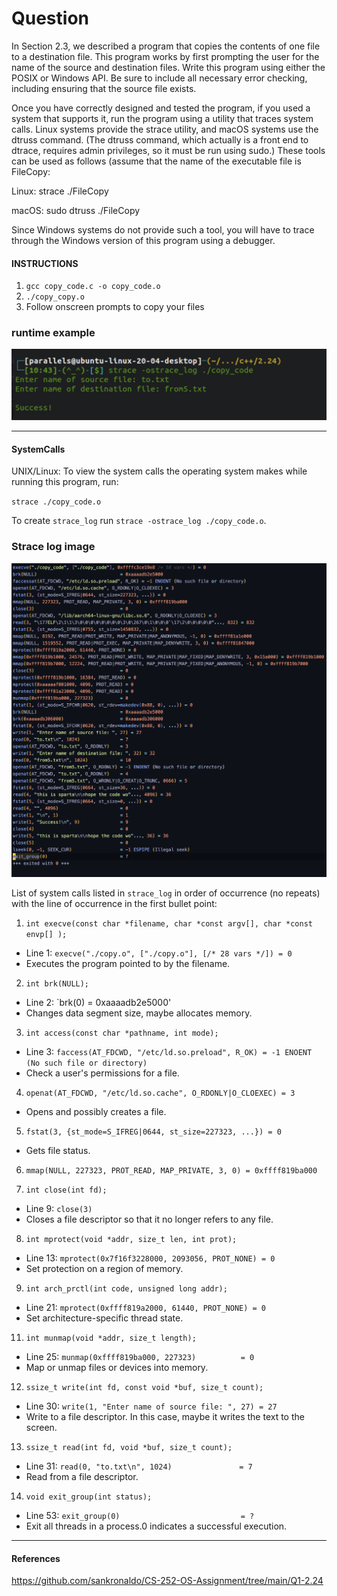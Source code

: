 
# Question 

In Section 2.3, we described a program that copies the contents of one file to a destination file. This program works by first prompting the user for the name of the source and destination files. Write this program using either the POSIX or Windows API. Be sure to include all necessary error checking, including ensuring that the source file exists.

Once you have correctly designed and tested the program, if you used a system that supports it, run the program using a utility that traces system calls. Linux systems provide the strace utility, and macOS systems use the dtruss command. (The dtruss command, which actually is a front end to dtrace, requires admin privileges, so it must be run using sudo.) These tools can be used as follows (assume that the name of the executable file is FileCopy:

Linux: strace ./FileCopy

macOS: sudo dtruss ./FileCopy

Since Windows systems do not provide such a tool, you will have to trace through the Windows version of this program using a debugger.


#### INSTRUCTIONS
1. `gcc copy_code.c -o copy_code.o`
2. `./copy_copy.o`
3. Follow onscreen prompts to copy your files

### runtime example
![alt text](https://github.com/shashanksk/CS_MinorProjrct/blob/main/2.24/images/Screenshot%202022-11-09%20at%2011.24.41%20AM.png)


---
#### SystemCalls
UNIX/Linux: To view the system calls the operating system makes while
running this program, run:

`strace ./copy_code.o`


To create `strace_log` 
run `strace -ostrace_log ./copy_code.o`.

### Strace log image 

![alt text](https://github.com/shashanksk/CS_MinorProjrct/blob/main/2.24/images/Screenshot%202022-11-09%20at%2011.18.28%20AM.png)

List of system calls listed in `strace_log` in order of occurrence (no
repeats) with the line of occurrence in the first bullet point:

1. `int execve(const char *filename, char *const argv[], char *const envp[]
);`

  * Line 1: `execve("./copy.o", ["./copy.o"], [/* 28 vars */]) = 0`
  * Executes the program pointed to by the filename.

2. `int brk(NULL);`

  * Line 2: `brk(0) = 0xaaaadb2e5000'
  * Changes data segment size, maybe allocates memory.

3. `int access(const char *pathname, int mode);`

  * Line 3: `faccess(AT_FDCWD, "/etc/ld.so.preload", R_OK) = -1 ENOENT (No such file or
  directory)`
  * Check a user's permissions for a file.

4. `openat(AT_FDCWD, "/etc/ld.so.cache", O_RDONLY|O_CLOEXEC) = 3`
  * Opens and possibly creates a file.

5. `fstat(3, {st_mode=S_IFREG|0644, st_size=227323, ...}) = 0`
  * Gets file status.

6. `mmap(NULL, 227323, PROT_READ, MAP_PRIVATE, 3, 0) = 0xffff819ba000`

7. `int close(int fd);`

  * Line 9: `close(3)`
  * Closes a file descriptor so that it no longer refers to any file.

8. `int mprotect(void *addr, size_t len, int prot);`

  * Line 13: `mprotect(0x7f16f3228000, 2093056, PROT_NONE) = 0`
  * Set protection on a region of memory.

9. `int arch_prctl(int code, unsigned long addr);`

  * Line 21: `mprotect(0xffff819a2000, 61440, PROT_NONE) = 0`
  * Set architecture-specific thread state.

11. `int munmap(void *addr, size_t length);`

  * Line 25: `munmap(0xffff819ba000, 227323)          = 0`
  * Map or unmap files or devices into memory.

12. `ssize_t write(int fd, const void *buf, size_t count);`

  * Line 30: `write(1, "Enter name of source file: ", 27) = 27`
  * Write to a file descriptor. In this case, maybe it writes the text to
the screen.

13. `ssize_t read(int fd, void *buf, size_t count);`

  * Line 31: `read(0, "to.txt\n", 1024)               = 7`
  * Read from a file descriptor.

14. `void exit_group(int status);`

  * Line 53: `exit_group(0)                           = ?`
  * Exit all threads in a process.0 indicates a successful
  execution.
  
  
  ---
  #### References
  
  https://github.com/sankronaldo/CS-252-OS-Assignment/tree/main/Q1-2.24

